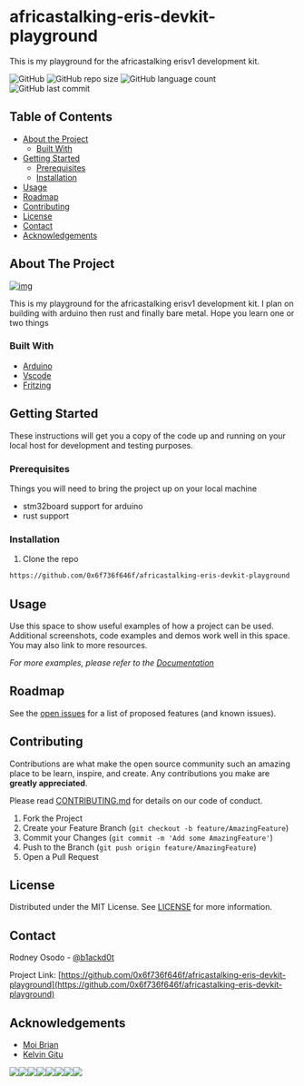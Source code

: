 # africastalking-eris-devkit-playground

This is my playground for the africastalking erisv1 development kit.


![GitHub](https://img.shields.io/github/license/0x6f736f646f/africastalking-eris-devkit-playground?style=plastic&color=brightgreen)
![GitHub repo size](https://img.shields.io/github/repo-size/0x6f736f646f/africastalking-eris-devkit-playground?color=brightgreen&style=plastic)
![GitHub language count](https://img.shields.io/github/languages/count/0x6f736f646f/africastalking-eris-devkit-playground?&style=plastic&color=brightgreen)
![GitHub last commit](https://img.shields.io/github/last-commit/0x6f736f646f/africastalking-eris-devkit-playground?style=plastic&color=brightgreen)

<!-- TABLE OF CONTENTS -->
## Table of Contents

* [About the Project](#about-the-project)
  * [Built With](#built-with)
* [Getting Started](#getting-started)
  * [Prerequisites](#prerequisites)
  * [Installation](#installation)
* [Usage](#usage)
* [Roadmap](#roadmap)
* [Contributing](#contributing)
* [License](#license)
* [Contact](#contact)
* [Acknowledgements](#acknowledgements)



<!-- ABOUT THE PROJECT -->
## About The Project
[![img](https://i.imgur.com/qFCOPik.jpg)](https://africastalking.com/iot)


This is my playground for the africastalking erisv1 development kit. I plan on building with arduino then rust and finally bare metal. Hope you learn one or two things


### Built With

* [Arduino](https://www.arduino.cc/en/Main/Software)
* [Vscode](https://code.visualstudio.com/)
* [Fritzing](https://fritzing.org/)




<!-- GETTING STARTED -->
## Getting Started

These instructions will get you a copy of the code up and running on your local host for development and testing purposes.

### Prerequisites

Things you will need to bring the project up on your local machine

* stm32board support for arduino
* rust support

### Installation
 
1. Clone the repo
```sh
https://github.com/0x6f736f646f/africastalking-eris-devkit-playground
```



<!-- USAGE EXAMPLES -->
## Usage

Use this space to show useful examples of how a project can be used. Additional screenshots, code examples and demos work well in this space. You may also link to more resources.

_For more examples, please refer to the [Documentation](https://example.com)_



<!-- ROADMAP -->
## Roadmap

See the [open issues](https://github.com/0x6f736f646f/africastalking-eris-devkit-playground/issues) for a list of proposed features (and known issues).



<!-- CONTRIBUTING -->
## Contributing

Contributions are what make the open source community such an amazing place to be learn, inspire, and create. Any contributions you make are **greatly appreciated**.

Please read [CONTRIBUTING.md](https://gist.github.com/PurpleBooth/b24679402957c63ec426) for details on our code of conduct.

1. Fork the Project
2. Create your Feature Branch (`git checkout -b feature/AmazingFeature`)
3. Commit your Changes (`git commit -m 'Add some AmazingFeature'`)
4. Push to the Branch (`git push origin feature/AmazingFeature`)
5. Open a Pull Request



<!-- LICENSE -->
## License
Distributed under the MIT License. See [LICENSE](https://github.com/0x6f736f646f/africastalking-eris-devkit-playground/blob/master/LICENSE) for more information.



<!-- CONTACT -->
## Contact

Rodney Osodo - [@b1ackd0t](https://twitter.com/b1ackd0t)


Project Link: [https://github.com/0x6f736f646f/africastalking-eris-devkit-playground](https://github.com/0x6f736f646f/africastalking-eris-devkit-playground)



<!-- ACKNOWLEDGEMENTS -->
## Acknowledgements

* [Moi Brian]()
* [Kelvin Gitu]()

[![](https://sourcerer.io/fame/0x6f736f646f/0x6f736f646f/africastalking-eris-devkit-playground/images/0)](https://sourcerer.io/fame/0x6f736f646f/0x6f736f646f/africastalking-eris-devkit-playground/links/0)[![](https://sourcerer.io/fame/0x6f736f646f/0x6f736f646f/africastalking-eris-devkit-playground/images/1)](https://sourcerer.io/fame/0x6f736f646f/0x6f736f646f/africastalking-eris-devkit-playground/links/1)[![](https://sourcerer.io/fame/0x6f736f646f/0x6f736f646f/africastalking-eris-devkit-playground/images/2)](https://sourcerer.io/fame/0x6f736f646f/0x6f736f646f/africastalking-eris-devkit-playground/links/2)[![](https://sourcerer.io/fame/0x6f736f646f/0x6f736f646f/africastalking-eris-devkit-playground/images/3)](https://sourcerer.io/fame/0x6f736f646f/0x6f736f646f/africastalking-eris-devkit-playground/links/3)[![](https://sourcerer.io/fame/0x6f736f646f/0x6f736f646f/africastalking-eris-devkit-playground/images/4)](https://sourcerer.io/fame/0x6f736f646f/0x6f736f646f/africastalking-eris-devkit-playground/links/4)[![](https://sourcerer.io/fame/0x6f736f646f/0x6f736f646f/africastalking-eris-devkit-playground/images/5)](https://sourcerer.io/fame/0x6f736f646f/0x6f736f646f/africastalking-eris-devkit-playground/links/5)[![](https://sourcerer.io/fame/0x6f736f646f/0x6f736f646f/africastalking-eris-devkit-playground/images/6)](https://sourcerer.io/fame/0x6f736f646f/0x6f736f646f/africastalking-eris-devkit-playground/links/6)[![](https://sourcerer.io/fame/0x6f736f646f/0x6f736f646f/africastalking-eris-devkit-playground/images/7)](https://sourcerer.io/fame/0x6f736f646f/0x6f736f646f/africastalking-eris-devkit-playground/links/7)
